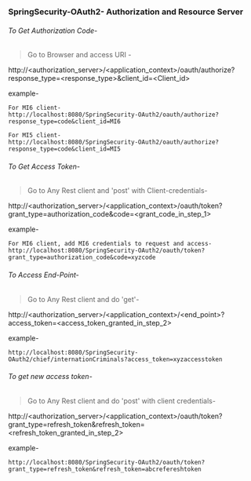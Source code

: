### SpringSecurity-OAuth2- Authorization and Resource Server

###### To Get Authorization Code-

> Go to Browser and access URI -

http://<authorization_server>/<application_context>/oauth/authorize?response_type=<response_type>&client_id=<Client_id>

example-
```
For MI6 client-
http://localhost:8080/SpringSecurity-OAuth2/oauth/authorize?response_type=code&client_id=MI6

For MI5 client-
http://localhost:8080/SpringSecurity-OAuth2/oauth/authorize?response_type=code&client_id=MI5
```

###### To Get Access Token-

> Go to Any Rest client and 'post' with Client-credentials-

http://<authorization_server>/<application_context>/oauth/token?grant_type=authorization_code&code=<grant_code_in_step_1>

example-

```
For MI6 client, add MI6 credentials to request and access-
http://localhost:8080/SpringSecurity-OAuth2/oauth/token?grant_type=authorization_code&code=xyzcode
```

###### To Access End-Point-

> Go to Any Rest client and do 'get'-

http://<authorization_server>/<application_context>/<end_point>?access_token=<access_token_granted_in_step_2>

example-

```
http://localhost:8080/SpringSecurity-OAuth2/chief/internationCriminals?access_token=xyzaccesstoken
```

###### To get new access token-

> Go to Any Rest client and do 'post' with client credentials-

http://<authorization_server>/<application_context>/oauth/token?grant_type=refresh_token&refresh_token=<refresh_token_granted_in_step_2>


example-

```
http://localhost:8080/SpringSecurity-OAuth2/oauth/token?grant_type=refresh_token&refresh_token=abcrefereshtoken
```
